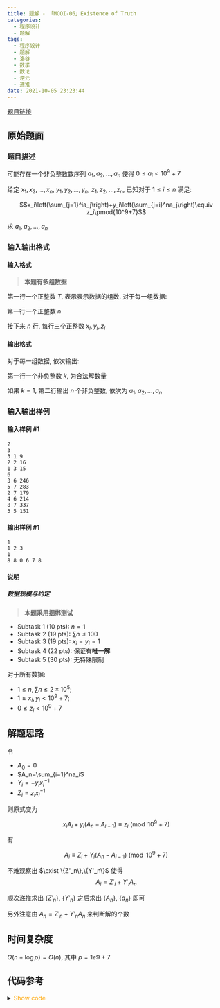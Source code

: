 ```yaml
---
title: 题解 - 「MCOI-06」Existence of Truth
categories:
  - 程序设计
  - 题解
tags:
  - 程序设计
  - 题解
  - 洛谷
  - 数学
  - 数论
  - 逆元
  - 递推
date: 2021-10-05 23:23:44
---
```


[题目链接](https://www.luogu.com.cn/problem/P7887)

<!-- more -->

## 原始题面

### 题目描述

可能存在一个非负整数数序列 $a_1,a_2,\dots,a_n$ 使得 $0\le a_i<10^9+7$

给定 $x_1,x_2,\dots,x_n$, $y_1,y_2,\dots,y_n$, $z_1,z_2,\dots,z_n$, 已知对于 $1\le i\le n$ 满足:

$$x_i\left(\sum_{j=1}^ia_j\right)+y_i\left(\sum_{j=i}^na_j\right)\equiv z_i\pmod{10^9+7}$$

求 $a_1,a_2,\dots,a_n$

### 输入输出格式

#### 输入格式

> **本题有多组数据**

第一行一个正整数 $T$, 表示表示数据的组数. 对于每一组数据:

第一行一个正整数 $n$

接下来 $n$ 行, 每行三个正整数 $x_i,y_i,z_i$

#### 输出格式

对于每一组数据, 依次输出:

第一行一个非负整数 $k$, 为合法解数量

如果 $k=1$, 第二行输出 $n$ 个非负整数, 依次为 $a_1,a_2,\dots,a_n$

### 输入输出样例

#### 输入样例 #1

```input1
2
3
3 1 9
2 2 16
1 3 15
6
3 6 246
5 7 283
2 7 179
4 6 214
8 7 337
3 5 151
```

#### 输出样例 #1

```output1
1
1 2 3
1
8 8 0 6 7 8
```

#### 说明

##### 数据规模与约定

> **本题采用捆绑测试**

- Subtask 1 (10 pts): $n=1$
- Subtask 2 (19 pts): $\sum n\le100$
- Subtask 3 (19 pts): $x_i=y_i=1$
- Subtask 4 (22 pts): 保证有**唯一解**
- Subtask 5 (30 pts): 无特殊限制

对于所有数据:

- $1\le n,\sum n\le 2\times10^5$;
- $1\le x_i,y_i<10^9+7$;
- $0\le z_i<10^9+7$

## 解题思路

令

- $A_0=0$
- $A_n=\sum_{i=1}^na_i$
- $Y_i=-y_ix_i^{-1}$
- $Z_i=z_ix_i^{-1}$

则原式变为

$$x_iA_i+y_i(A_n-A_{i-1})\equiv z_i\pmod{10^9+7}$$

有

$$A_i\equiv Z_i+Y_i(A_n-A_{i-1})\pmod{10^9+7}$$

不难观察出 $\exist \{Z'_n\},\{Y'_n\}$ 使得
$$A_i=Z'_i+Y'_iA_n$$

顺次递推求出 $\{Z'_n\}$, $\{Y'_n\}$ 之后求出 $\{A_n\}$, $\{a_n\}$ 即可

另外注意由 $A_n=Z'_n+Y'_nA_n$ 来判断解的个数

## 时间复杂度

$O(n+\log p)=O(n)$, 其中 $p=1e9+7$

## 代码参考

<details>
<summary><font color='orange'>Show code</font></summary>

```cpp
/*
 * @Author: Tifa
 * @LastEditTime: 2021-10-05 23:23:44
 * @Description: Luogu P7887
 */
#include <bits/stdc++.h>
using namespace std;
using i64 = int64_t;
using pii = pair<i64, i64>;

#define _for(i, l, r, vals...) for (decltype(l + r) i = (l), ##vals; i <= (r); ++i)
#define _rfor(i, r, l, vals...) for (decltype(r - l) i = (r), ##vals; i >= (l); --i)

const int OFFSET = 5;
const int N = 2e5 + OFFSET;
const int MOD = 1e9 + 7;

template <typename T = i64>
T inverse(T a, T b = MOD - 2, T mod = MOD) {
    T res = 1;
    for (; b; b >>= 1, (a *= a) %= mod)
        if (b & 1) (res *= a) %= mod;
    return res;
}

i64 x[N], y[N], z[N];
i64 mx[N] = {1}, inv[N];
pii coeff[N];
i64 ans[N];

pii operator*(const pii& lhs, i64 rhs) {
    pii ret(lhs);
    (ret.first *= rhs) %= MOD;
    (ret.second *= rhs) %= MOD;
    return ret;
}
pii operator+(const pii& lhs, const pii& rhs) {
    return pii((lhs.first + rhs.first) % MOD, (lhs.second + rhs.second) % MOD);
}

void solve() {
    int n;
    cin >> n;
    _for(i, 1, n) cin >> x[i] >> y[i] >> z[i];

    _for(i, 1, n) mx[i] = mx[i - 1] * x[i] % MOD;
    inv[n] = inverse(mx[n]);
    _rfor(i, n, 1) inv[i - 1] = inv[i] * x[i] % MOD;
    _for(i, 1, n)(inv[i] *= mx[i - 1]) %= MOD;

    _for(i, 1, n) coeff[i] = {MOD - y[i], z[i]};
    coeff[1] = coeff[1] * inv[1];
    _for(i, 2, n) coeff[i] = (coeff[i - 1] * y[i] + coeff[i]) * inv[i];
    if (coeff[n].first == 1) {
        cout << (coeff[n].second ? 0 : MOD) << '\n';
        return;
    }

    ans[n] = coeff[n].second * inverse(MOD + 1 - coeff[n].first) % MOD;
    _for(i, 1, n - 1) ans[i] = (coeff[i].second + coeff[i].first * ans[n] % MOD) % MOD;
    cout << "1\n";
    _for(i, 1, n) cout << (ans[i] - ans[i - 1] + MOD) % MOD << " \n"[i == n];
}

int main() {
    ios::sync_with_stdio(false);
    cin.tie(nullptr);
    cout.tie(nullptr);
    int _t;
    cin >> _t;
    while (_t--) solve();
    return 0;
}
```

</details>
